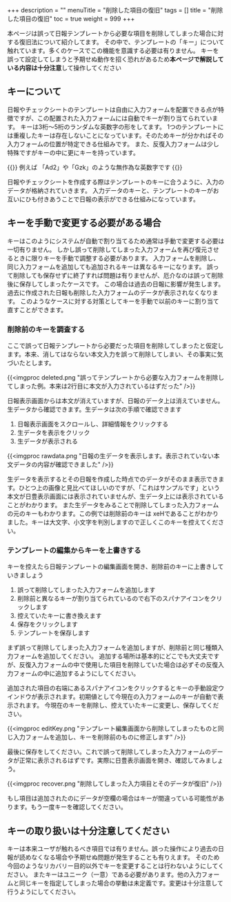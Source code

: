 +++
description = ""
menuTitle = "削除した項目の復旧"
tags = []
title = "削除した項目の復旧"
toc = true
weight = 999
+++

本ページは誤って日報テンプレートから必要な項目を削除してしまった場合に対する復旧法について紹介してます。
その中で、テンプレートの「キー」について触れています。多くのケースでこの機能を意識する必要は有りません。
キーを誤って設定してしまうと予期せぬ動作を招く恐れがあるため**本ページで解説している内容は十分注意**して操作してください

## キーについて

日報やチェックシートのテンプレートは自由に入力フォームを配置できる点が特徴ですが、この配置された入力フォームには自動でキーが割り当てられています。
キーは3桁〜5桁のランダムな英数字の形をしてます。
1つのテンプレートには重複したキーは存在しないことになっています。そのためキーが分かればその入力フォームの位置が特定できる仕組みです。
また、反復入力フォームは少し特殊ですがキーの中に更にキーを持っています。

{{<alice pos="right" icon="ok">}}
例えば 「Ad2」や「Gzk」のような無作為な英数字です
{{</alice>}}

日報やチェックシートを作成する際はテンプレートのキーに合うように、入力のデータが格納されていきます。
入力データのキーと、テンプレートのキーがお互いにひも付きあうことで日報の表示ができる仕組みになっています。

## キーを手動で変更する必要がある場合

キーはこのようにシステムが自動で割り当てるため通常は手動で変更する必要は一切有りません。
しかし誤って削除してしまった入力フォームを再び復元させるときに限りキーを手動で調整する必要があります。
入力フォームを削除し、同じ入力フォームを追加しても追加されるキーは異なるキーになります。
誤って削除しても保存せずに終了すれば問題は有りませんが、厄介なのは誤って削除後に保存してしまったケースです。
この場合は過去の日報に影響が発生します。過去に作成された日報も削除した入力フォームのデータが表示されなくなります。
このようなケースに対する対策としてキーを手動で以前のキーに割り当て直すことができます。

### 削除前のキーを調査する

ここで誤って日報テンプレートから必要だった項目を削除してしまったと仮定します。本来、消してはならない本文入力を誤って削除してしまい、その事実に気づいたとします。

{{<imgproc deleted.png "誤ってテンプレートから必要な入力フォームを削除してしまった例。本来は2行目に本文が入力されているはずだった" />}}

日報表示画面からは本文が消えていますが、日報のデータ上は消えていません。生データから確認できます。生データは次の手順で確認できます

1. 日報表示画面をスクロールし、詳細情報をクリックする
1. 生データを表示をクリック
1. 生データが表示される

{{<imgproc rawdata.png "日報の生データを表示します。表示されていない本文データの内容が確認できました" />}}

生データを表示するとその日報を作成した時点でのデータがそのまま表示できます。ひとつ上の画像と見比べてほしいのですが、「これはサンプルです」という本文が日豊表示画面には表示されていませんが、生データ上には表示されていることがわかります。
また生データをみることで削除してしまった入力フォームの元のキーもわかります。この例では削除前のキーは xeHであることがわかりました。キーは大文字、小文字を判別しますので正しくこのキーを控えてください。

### テンプレートの編集からキーを上書きする

キーを控えたら日報テンプレートの編集画面を開き、削除前のキーに上書きしていきましょう

1. 誤って削除してしまった入力フォームを追加します
1. 削除前と異なるキーが割り当てられているので右下のスパナアイコンをクリックします
1. 控えていたキーに書き換えます
1. 保存をクリックします
1. テンプレートを保存します

まず誤って削除してしまった入力フォームを追加しますが、削除前と同じ種類入力フォームを追加してください。
追加する場所は基本的にどこでも大丈夫ですが、反復入力フォームの中で使用した項目を削除していた場合は必ずその反復入力フォームの中に追加するようにしてください。

追加された項目の右端にあるスパナアイコンをクリックするとキーの手動設定ウインドウが表示されます。初期値として今現在の入力フォームのキーが自動で表示されます。
今現在のキーを削除し、控えていたキーに変更し、保存してください。

{{<imgproc editKey.png "テンプレート編集画面から削除してしまったものと同じ入力フォームを追加し、キーを削除前のものに修正します" />}}

最後に保存をしてください。これで誤って削除してしまった入力フォームのデータが正常に表示されるはずです。実際に日豊表示画面を開き、確認してみましょう。

{{<imgproc recover.png "削除してしまった入力項目とそのデータが復旧" />}}

もし項目は追加されたのにデータが空欄の場合はキーが間違っている可能性があります。もう一度キーを確認してください。

## キーの取り扱いは十分注意してください

キーは本来ユーザが触れるべき項目では有りません。誤った操作により過去の日報が読めなくなる場合や予期せぬ問題が発生することも有りえます。
そのため今回のようなリカバリー目的以外でキーを変更することは行わないようにしてください。
またキーはユニーク（一意）である必要があります。他の入力フォームと同じキーを指定してしまった場合の挙動は未定義です。変更は十分注意して行うようにしてください。
